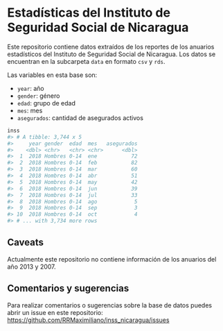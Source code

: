 
<!-- README.md is generated from README.Rmd. Please edit that file -->

# Estadísticas del Instituto de Seguridad Social de Nicaragua

Este repositorio contiene datos extraídos de los reportes de los
anuarios estadísticos del Instituto de Seguridad Social de Nicaragua.
Los datos se encuentran en la subcarpeta `data` en formato `csv` y
`rds`.

Las variables en esta base son:

-   `year`: año
-   `gender`: género
-   `edad`: grupo de edad
-   `mes`: mes
-   `asegurados`: cantidad de asegurados activos

``` r
inss
#> # A tibble: 3,744 x 5
#>     year gender  edad  mes   asegurados
#>    <dbl> <chr>   <chr> <chr>      <dbl>
#>  1  2018 Hombres 0-14  ene           72
#>  2  2018 Hombres 0-14  feb           82
#>  3  2018 Hombres 0-14  mar           60
#>  4  2018 Hombres 0-14  abr           51
#>  5  2018 Hombres 0-14  may           42
#>  6  2018 Hombres 0-14  jun           39
#>  7  2018 Hombres 0-14  jul           33
#>  8  2018 Hombres 0-14  ago            5
#>  9  2018 Hombres 0-14  sep            3
#> 10  2018 Hombres 0-14  oct            4
#> # ... with 3,734 more rows
```

## Caveats

Actualmente este repositorio no contiene información de los anuarios del
año 2013 y 2007.

## Comentarios y sugerencias

Para realizar comentarios o sugerencias sobre la base de datos puedes
abrir un issue en este repositorio:
<https://github.com/RRMaximiliano/inss_nicaragua/issues>
